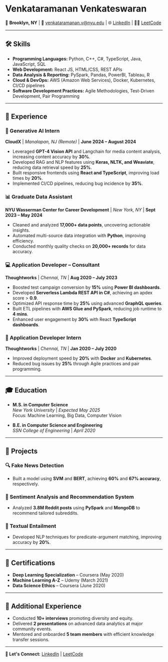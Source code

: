 # Venkataramanan Venkateswaran  

📍 **Brooklyn, NY** | 📧 [venkataramanan.v@nyu.edu](mailto:venkataramanan.v@nyu.edu) | 🌐 [LinkedIn](https://www.linkedin.com/in/venkataramananv) | 👨‍💻 [LeetCode](https://leetcode.com/Venk98/)  

---

## 🛠️ **Skills**

- **Programming Languages:** Python, C++, C#, TypeScript, Java, JavaScript, SQL  
- **Web Development:** React JS, HTML/CSS, REST APIs  
- **Data Analysis & Reporting:** PySpark, Pandas, PowerBI, Tableau, R  
- **Cloud & DevOps:** AWS (Amazon Web Services), Docker, Kubernetes, CI/CD pipelines  
- **Software Development Practices:** Agile Methodologies, Test-Driven Development, Pair Programming  

---

## 💼 **Experience**

### 🚀 Generative AI Intern  
**CloudX** | *Manalapan, NJ (Remote)* | **June 2024 – August 2024**  
- Leveraged **GPT-4 Vision API** and Langchain for media content analysis, increasing content accuracy by **30%**.  
- Developed RAG and NLP features using **Keras, NLTK, and Weaviate**, reducing data retrieval speed by **25%**.  
- Built responsive frontends using **React and TypeScript**, improving load times by **20%**.  
- Implemented CI/CD pipelines, reducing bug incidence by **35%**.  

### 📊 Graduate Data Assistant  
**NYU Wasserman Center for Career Development** | *New York, NY* | **Sept 2023 – May 2024**  
- Cleaned and analyzed **17,000+ data points**, uncovering actionable insights.  
- Automated multi-source data integration with **Python**, improving efficiency.  
- Conducted monthly quality checks on **20,000+ records** for data accuracy.  

### 💻 Application Developer – Consultant  
**Thoughtworks** | *Chennai, TN* | **Aug 2020 – July 2023**  
- Boosted test campaign conversion by **15%** using **Power BI dashboards**.  
- Developed **Serverless Lambda REST API in C#**, achieving an apdex score > **0.9**.  
- Optimized API response time by **25%** using advanced **GraphQL queries**.  
- Built ETL pipelines with **AWS Glue and PySpark**, reducing job runtime to **4 mins**.  
- Enhanced user engagement by **30%** with React **TypeScript dashboards**.

### 🎯 Application Developer Intern  
**Thoughtworks** | *Chennai, TN* | **Jan 2020 – July 2020**  
- Improved deployment speed by **20%** with **Docker** and **Kubernetes**.  
- Reduced bug issues by **25%** through Agile practices and pair programming.

---

## 🎓 **Education**

- **M.S. in Computer Science**  
  *New York University* | *Expected May 2025*  
  Focus: Machine Learning, Big Data, Computer Vision  

- **B.E. in Computer Science and Engineering**  
  *SSN College of Engineering* | *April 2020*  

---

## 🧩 **Projects**

### 🔍 Fake News Detection  
- Built a model using **SVM** and **BERT**, achieving **60%** and **67% accuracy**, respectively.  

### 💬 Sentiment Analysis and Recommendation System  
- Analyzed **3.8M Reddit posts** using **PySpark** and **MongoDB** to recommend tailored subreddits.  

### 📜 Textual Entailment  
- Developed NLP techniques for predicate-argument matching, improving accuracy by **20%**.  

---

## 📜 **Certifications**

- **Deep Learning Specialization** – Coursera (May 2020)  
- **Machine Learning A-Z** – Udemy (March 2021)  
- **Data Science Ethics** – Coursera (June 2020)  

---

## 🌟 **Additional Experience**

- Conducted **10+ interviews** promoting diversity and equity.  
- Delivered **2 presentations** on advanced data analytics at major community events.  
- Mentored and onboarded **5 team members** with efficient knowledge transfer sessions.

---

**🔗 Let's Connect:** [LinkedIn](https://www.linkedin.com/in/venkataramananv) | [LeetCode](https://leetcode.com/Venk98/)

